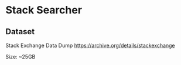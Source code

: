 Stack Searcher
=========

Dataset
----

Stack Exchange Data Dump
https://archive.org/details/stackexchange

Size: ~25GB
